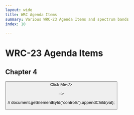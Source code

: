 ```yaml
---
layout: wide
title: WRC Agenda Items
summary: Various WRC-23 Agenda Items and spectrum bands
index: 10

--- 
```

<link crossorigin rel="stylesheet" href="https://unpkg.com/@observablehq/inspector@3.2.2/dist/inspector.css">
<script src="https://cdn.jsdelivr.net/npm/d3@7"></script>
<script src="https://cdn.jsdelivr.net/npm/@observablehq/plot@0.1">

</script>

<!--  img: /imgs/<imagefilename.jpg> -->
# WRC-23 Agenda Items
 

## Chapter 4
<button id="runme"> Click Me</>
<div style="display:block"> 
  <div id="controls">  </div>  
 <div id="layout">   </div>
 <div>
  <div id="observablehq-viewof-ydomainfilterd-996c2a08"></div>
<script>

 document.getElementById("runme").onclick=()=>{
 
 // var module;
  var bslocs;
 d3.json("https://wilessapi.appspot.com/geom/hexgrid").then(d=>bslocs=d);
 var opts;
  var el=Plot.plot({...opts,
  marks: [    
    Plot.dot(bslocs, { x: "X", y: "Y" })    
  ]
});
   document.getElementById("layout").appendChild(el);
 }
 </script>

<script type="module">
<!--         import { Inspector } from "https://unpkg.com/@observablehq/inspector?module"; -->
import {Runtime, Inspector} from "https://cdn.jsdelivr.net/npm/@observablehq/runtime@4/dist/runtime.js";
    //    import * as Plot from "https://cdn.skypack.dev/@observablehq/plot@0.1";
    //    import * as d3 from "https://cdn.skypack.dev/d3@7";

        import * as units from "https://api.observablehq.com/@wiless/units.js?v=3";
        console.log(units)
 
 var val = Array.from({ length: 100 }, (_, i) => Math.sin(2 * Math.PI * i / 100
        ))
        var options = {
                grid: true, marks: [Plot.line(val, { x: d3.range(100), y: val })]
        }
        var domobj = Plot.plot(options)
       // document.getElementById("layout").appendChild(domobj);
       document.getElementById("layout").appendChild(domobj);
 
<!--   window.Inspector=Inspector; -->
  
   //  domobj=new Inspector.into(document.querySelector("#controls"))
     new Inspector(document.querySelector("#controls")).fulfilled(val)

<!-- <p>Credit: <a href="https://observablehq.com/d/789a850521ffd0e0">India Microwave Backhaul by ssk</a></p> -->


import define from "https://api.observablehq.com/d/789a850521ffd0e0@4799.js?v=3";
new Runtime().module(define, name => {
  if (name === "viewof ydomainfilterd") return new Inspector(document.querySelector("#observablehq-viewof-ydomainfilterd-996c2a08"));
});
<!-- </script> -->
 
 //    document.getElementById("controls").appendChild(val);

  
</script>
